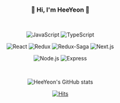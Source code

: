 <div align="center">
  
  ### 🐯 Hi, I'm HeeYeon 🐯

  </br>

  ![JavaScript](https://img.shields.io/badge/JavaScript-F7DF1E.svg?&style=for-the-badge&logo=JavaScript&logoColor=white)
  ![TypeScript](https://img.shields.io/badge/TypeScript-3178C6.svg?&style=for-the-badge&logo=TypeScript&logoColor=white)

  ![React](https://img.shields.io/badge/React-61DAFB.svg?&style=for-the-badge&logo=React&logoColor=white)
  ![Redux](https://img.shields.io/badge/Redux-764ABC.svg?&style=for-the-badge&logo=Redux&logoColor=white)
  ![Redux-Saga](https://img.shields.io/badge/Redux%20Saga-999999.svg?&style=for-the-badge&logo=Redux-Saga&logoColor=white)
  ![Next.js](https://img.shields.io/badge/Next.js-000000.svg?&style=for-the-badge&logo=Next.js&logoColor=white)

  ![Node.js](https://img.shields.io/badge/Node.js-339933.svg?&style=for-the-badge&logo=Node.js&logoColor=white)
  ![Express](https://img.shields.io/badge/Express-000000.svg?&style=for-the-badge&logo=Express&logoColor=white)

  </br>

  ![HeeYeon's GitHub stats](https://github-readme-stats.vercel.app/api?username=HeeYeonKim98&show_icons=true&title_color=54493c&border_color=ebebeb&text_color=54493c&icon_color=f5dc64&?count_private=true)

  [![Hits](https://hits.seeyoufarm.com/api/count/incr/badge.svg?url=https%3A%2F%2Fgithub.com%2FHeeYeonKim98%2Fhit-counter&count_bg=%23F7DE51&title_bg=%23AAA589&icon=github.svg&icon_color=%23E7E7E7&title=hits&edge_flat=false)](https://hits.seeyoufarm.com)
  
</div>

